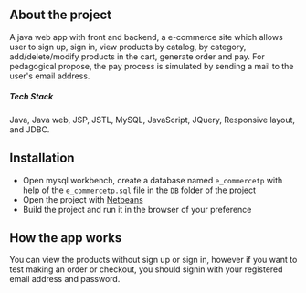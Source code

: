 ## About the project

A java web app with front and backend, a e-commerce site which allows user to sign up, sign in, view products by catalog, by category, add/delete/modify products in the cart, generate order and pay.
For pedagogical propose, the pay process is simulated by sending a mail to the user's email address.

##### Tech Stack
Java, Java web, JSP, JSTL, MySQL, JavaScript, JQuery, Responsive layout, and JDBC.

## Installation

- Open mysql workbench, create a database named `e_commercetp` with help of the `e_commercetp.sql` file in the `DB` folder of the project
- Open the project with [Netbeans](https://netbeans.org/)
- Build the project and run it in the browser of your preference

## How the app works

You can view the products without sign up or sign in, however if you want to test making an order or checkout, you should signin with your registered email address and password.
